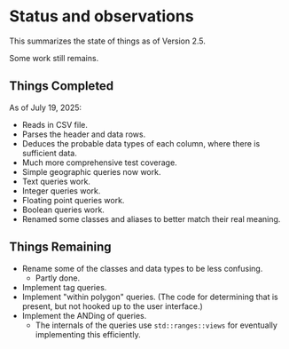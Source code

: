 # Status and observations

This summarizes the state of things as of Version 2.5.

Some work still remains.

## Things Completed

As of July 19, 2025:

* Reads in CSV file.
* Parses the header and data rows.
* Deduces the probable data types of each column, where there is sufficient data.
* Much more comprehensive test coverage.
* Simple geographic queries now work.
* Text queries work.
* Integer queries work.
* Floating point queries work.
* Boolean queries work.
* Renamed some classes and aliases to better match their real meaning.

## Things Remaining

* Rename some of the classes and data types to be less confusing.
  * Partly done.
* Implement tag queries.
* Implement "within polygon" queries. (The code for determining that is
  present, but not hooked up to the user interface.)
* Implement the ANDing of queries.
  * The internals of the queries use `std::ranges::views` for eventually
    implementing this efficiently.
